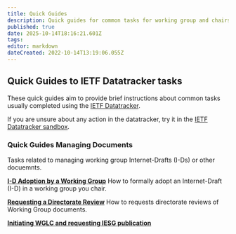 ```yaml
---
title: Quick Guides
description: Quick guides for common tasks for working group and chairs.
published: true
date: 2025-10-14T18:16:21.601Z
tags: 
editor: markdown
dateCreated: 2022-10-14T13:19:06.055Z
---
```


## Quick Guides to IETF Datatracker tasks
These quick guides aim to provide brief instructions about common tasks usually completed using the [IETF Datatracker](https://datatracker.ietf.org).

If you are unsure about any action in the datatracker, try it in the [IETF Datatracker sandbox](/datatracker-sandbox).

### Quick Guides Managing Documents
Tasks related to managing working group Internet-Drafts (I-Ds) or other docuemnts.

**[I-D Adoption by a Working Group](/documents/i-d-adoption)**
How to formally adopt an Internet-Draft (I-D) in a working group you chair.

**[Requesting a Directorate Review](/documents/directorate-review)**
How to requests directorate reviews of Working Group documents.

**[Initiating WGLC and requesting IESG publication](/documents/requesting-publication)**
